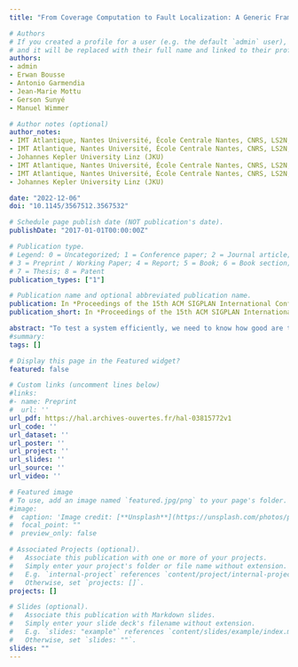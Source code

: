 ```yaml
---
title: "From Coverage Computation to Fault Localization: A Generic Framework for Domain-Specific Languages"

# Authors
# If you created a profile for a user (e.g. the default `admin` user), write the username (folder name) here 
# and it will be replaced with their full name and linked to their profile.
authors:
- admin
- Erwan Bousse
- Antonio Garmendia
- Jean-Marie Mottu
- Gerson Sunyé
- Manuel Wimmer

# Author notes (optional)
author_notes:
- IMT Atlantique, Nantes Université, École Centrale Nantes, CNRS, LS2N, UMR 6004, F-44000 Nantes, France
- IMT Atlantique, Nantes Université, École Centrale Nantes, CNRS, LS2N, UMR 6004, F-44000 Nantes, France
- Johannes Kepler University Linz (JKU)
- IMT Atlantique, Nantes Université, École Centrale Nantes, CNRS, LS2N, UMR 6004, F-44000 Nantes, France
- IMT Atlantique, Nantes Université, École Centrale Nantes, CNRS, LS2N, UMR 6004, F-44000 Nantes, France
- Johannes Kepler University Linz (JKU)

date: "2022-12-06"
doi: "10.1145/3567512.3567532"

# Schedule page publish date (NOT publication's date).
publishDate: "2017-01-01T00:00:00Z"

# Publication type.
# Legend: 0 = Uncategorized; 1 = Conference paper; 2 = Journal article;
# 3 = Preprint / Working Paper; 4 = Report; 5 = Book; 6 = Book section;
# 7 = Thesis; 8 = Patent
publication_types: ["1"]

# Publication name and optional abbreviated publication name.
publication: In *Proceedings of the 15th ACM SIGPLAN International Conference on Software Language Engineering*
publication_short: In *Proceedings of the 15th ACM SIGPLAN International Conference on Software Language Engineering (SLE 2022)*

abstract: "To test a system efficiently, we need to know how good are the defined test cases and to localize detected faults in the system. Measuring test coverage can address both concerns as it is a popular metric for test quality evaluation and, at the same time, is the foundation of advanced fault localization techniques. However, for Domain-Specific Languages (DSLs), coverage metrics and associated tools are usually manually defined for each DSL representing costly, error-prone, and non-reusable work. To address this problem, we propose a generic coverage computation and fault localization framework for DSLs. Considering a test suite executed on a model conforming to a DSL, we compute a coverage matrix based on three ingredients: the DSL specification, the coverage rules, and the model's execution trace. Using the test execution result and the computed coverage matrix, the framework calculates the suspiciousness-based ranking of the model's elements based on existing spectrum-based techniques to help the user in localizing the model's faults. We provide a tool atop the Eclipse GEMOC Studio and evaluate our approach using four different DSLs, with 297 test cases for 21 models in total."
#summary: 
tags: []

# Display this page in the Featured widget?
featured: false

# Custom links (uncomment lines below)
#links:
#- name: Preprint
#  url: ''
url_pdf: https://hal.archives-ouvertes.fr/hal-03815772v1
url_code: ''
url_dataset: ''
url_poster: ''
url_project: ''
url_slides: ''
url_source: ''
url_video: ''

# Featured image
# To use, add an image named `featured.jpg/png` to your page's folder. 
#image:
#  caption: 'Image credit: [**Unsplash**](https://unsplash.com/photos/pLCdAaMFLTE)'
#  focal_point: ""
#  preview_only: false

# Associated Projects (optional).
#   Associate this publication with one or more of your projects.
#   Simply enter your project's folder or file name without extension.
#   E.g. `internal-project` references `content/project/internal-project/index.md`.
#   Otherwise, set `projects: []`.
projects: []

# Slides (optional).
#   Associate this publication with Markdown slides.
#   Simply enter your slide deck's filename without extension.
#   E.g. `slides: "example"` references `content/slides/example/index.md`.
#   Otherwise, set `slides: ""`.
slides: ""
---
```

